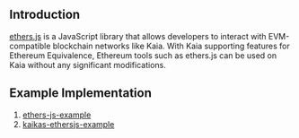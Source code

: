 ## Introduction

[ethers.js](https://docs.ethers.org/) is a JavaScript library that allows developers to interact with EVM-compatible blockchain networks like Kaia. With Kaia supporting features for Ethereum Equivalence, Ethereum tools such as ethers.js can be used on Kaia without any significant modifications.


## Example Implementation

1. [ethers-js-example](https://github.com/ayo-klaytn/ethers-js-example)
2. [kaikas-ethersjs-example](https://github.com/ayo-klaytn/kaikas-ethersjs-example)